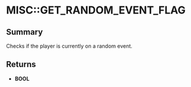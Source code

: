 # MISC::GET_RANDOM_EVENT_FLAG

## Summary
Checks if the player is currently on a random event.

## Returns
* **BOOL**